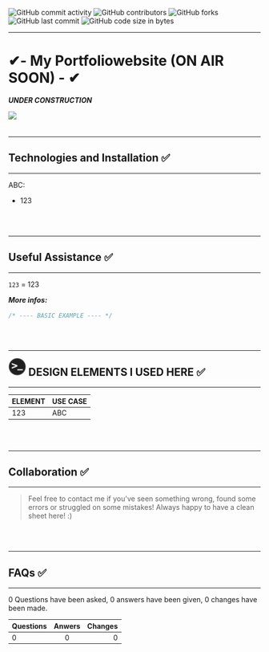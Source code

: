 ![GitHub commit activity](https://img.shields.io/github/commit-activity/m/Svendolin/MyPortfoliowebsite?style=for-the-badge) ![GitHub contributors](https://img.shields.io/github/contributors/svendolin/MyPortfoliowebsite?style=for-the-badge) ![GitHub forks](https://img.shields.io/github/forks/Svendolin/MyPortfoliowebsite?color=pink&style=for-the-badge) ![GitHub last commit](https://img.shields.io/github/last-commit/Svendolin/MyPortfoliowebsite?style=for-the-badge) ![GitHub code size in bytes](https://img.shields.io/github/languages/code-size/Svendolin/MyPortfoliowebsite?color=yellow&style=for-the-badge)


***

# ✔- My Portfoliowebsite (ON AIR SOON) - ✔

_**UNDER CONSTRUCTION**_

<img src="https://media2.giphy.com/media/bit0nI9sZFGExZD8dn/giphy.gif?cid=ecf05e478uuzk0zlxnir3ul6auzzfd0r6m1e84vb80m5dsko&rid=giphy.gif&ct=g" width="200px">
        


<br />
<br />

***
## Technologies and Installation ✅
***

ABC:
* 123



<br />
<br />

***
## Useful Assistance ✅
***
``123`` = 123

_**More infos:**_



```js
/* ---- BASIC EXAMPLE ---- */


```


<br />
<br />




***
<img align="left" alt="JavaScript" width="35px" src="https://raw.githubusercontent.com/github/explore/d92924b1d925bb134e308bd29c9de6c302ed3beb/topics/terminal/terminal.png" />

## &nbsp;DESIGN ELEMENTS I USED HERE ✅
***

| ELEMENT | USE CASE | 
|:--------------| :--------------|
| 123 | ABC |



<br />
<br />


***
## Collaboration ✅
***
> Feel free to contact me if you've seen something wrong, found some errors or struggled on some mistakes! Always happy to have a clean sheet here! :)


<br />
<br />

***
## FAQs ✅
***
0 Questions have been asked, 0 answers have been given, 0 changes have been made.

| Questions | Anwers | Changes |
|:--------------|:-------------:|--------------:|
| 0 | 0 | 0 |


